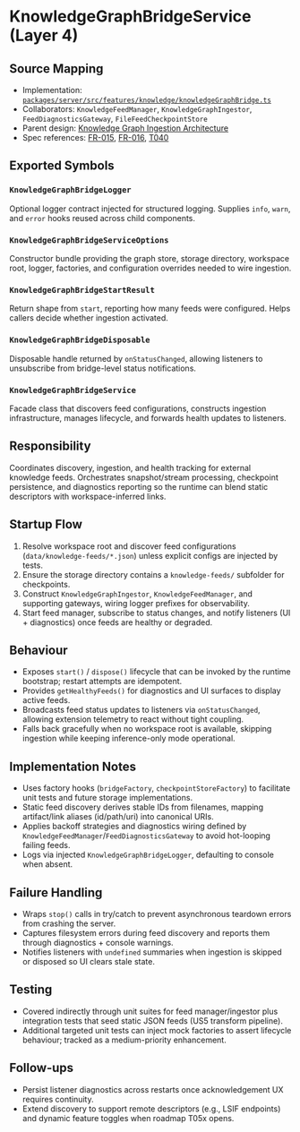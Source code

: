 # KnowledgeGraphBridgeService (Layer 4)

## Source Mapping
- Implementation: [`packages/server/src/features/knowledge/knowledgeGraphBridge.ts`](../../../packages/server/src/features/knowledge/knowledgeGraphBridge.ts)
- Collaborators: `KnowledgeFeedManager`, `KnowledgeGraphIngestor`, `FeedDiagnosticsGateway`, `FileFeedCheckpointStore`
- Parent design: [Knowledge Graph Ingestion Architecture](../../layer-3/knowledge-graph-ingestion.mdmd.md)
- Spec references: [FR-015](../../../specs/001-link-aware-diagnostics/spec.md#functional-requirements), [FR-016](../../../specs/001-link-aware-diagnostics/spec.md#functional-requirements), [T040](../../../specs/001-link-aware-diagnostics/tasks.md)

## Exported Symbols

### `KnowledgeGraphBridgeLogger`
Optional logger contract injected for structured logging. Supplies `info`, `warn`, and `error` hooks reused across child components.

### `KnowledgeGraphBridgeServiceOptions`
Constructor bundle providing the graph store, storage directory, workspace root, logger, factories, and configuration overrides needed to wire ingestion.

### `KnowledgeGraphBridgeStartResult`
Return shape from `start`, reporting how many feeds were configured. Helps callers decide whether ingestion activated.

### `KnowledgeGraphBridgeDisposable`
Disposable handle returned by `onStatusChanged`, allowing listeners to unsubscribe from bridge-level status notifications.

### `KnowledgeGraphBridgeService`
Facade class that discovers feed configurations, constructs ingestion infrastructure, manages lifecycle, and forwards health updates to listeners.

## Responsibility
Coordinates discovery, ingestion, and health tracking for external knowledge feeds. Orchestrates snapshot/stream processing, checkpoint persistence, and diagnostics reporting so the runtime can blend static descriptors with workspace-inferred links.

## Startup Flow
1. Resolve workspace root and discover feed configurations (`data/knowledge-feeds/*.json`) unless explicit configs are injected by tests.
2. Ensure the storage directory contains a `knowledge-feeds/` subfolder for checkpoints.
3. Construct `KnowledgeGraphIngestor`, `KnowledgeFeedManager`, and supporting gateways, wiring logger prefixes for observability.
4. Start feed manager, subscribe to status changes, and notify listeners (UI + diagnostics) once feeds are healthy or degraded.

## Behaviour
- Exposes `start()` / `dispose()` lifecycle that can be invoked by the runtime bootstrap; restart attempts are idempotent.
- Provides `getHealthyFeeds()` for diagnostics and UI surfaces to display active feeds.
- Broadcasts feed status updates to listeners via `onStatusChanged`, allowing extension telemetry to react without tight coupling.
- Falls back gracefully when no workspace root is available, skipping ingestion while keeping inference-only mode operational.

## Implementation Notes
- Uses factory hooks (`bridgeFactory`, `checkpointStoreFactory`) to facilitate unit tests and future storage implementations.
- Static feed discovery derives stable IDs from filenames, mapping artifact/link aliases (id/path/uri) into canonical URIs.
- Applies backoff strategies and diagnostics wiring defined by `KnowledgeFeedManager`/`FeedDiagnosticsGateway` to avoid hot-looping failing feeds.
- Logs via injected `KnowledgeGraphBridgeLogger`, defaulting to console when absent.

## Failure Handling
- Wraps `stop()` calls in try/catch to prevent asynchronous teardown errors from crashing the server.
- Captures filesystem errors during feed discovery and reports them through diagnostics + console warnings.
- Notifies listeners with `undefined` summaries when ingestion is skipped or disposed so UI clears stale state.

## Testing
- Covered indirectly through unit suites for feed manager/ingestor plus integration tests that seed static JSON feeds (US5 transform pipeline).
- Additional targeted unit tests can inject mock factories to assert lifecycle behaviour; tracked as a medium-priority enhancement.

## Follow-ups
- Persist listener diagnostics across restarts once acknowledgement UX requires continuity.
- Extend discovery to support remote descriptors (e.g., LSIF endpoints) and dynamic feature toggles when roadmap T05x opens.
